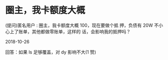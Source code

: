# 圈主，我卡额度大概

(提问)匿名用户 : 圈主，我卡额度大概 100，现在要做个抵 押，负债有 20W 不小心上了账单，其他都做零账单，这样的 话，会影响我的抵押吗？

2018-10-26

回答：如果 ls 足够覆盖，对 dy 影响不大(1 赞)